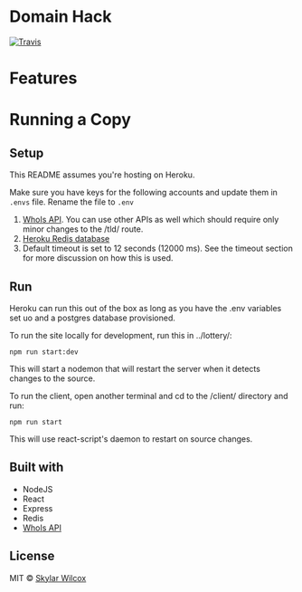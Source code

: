 # Domain Hack

[![Travis](https://travis-ci.org/SkyWox/domainhack.svg?branch=master)](https://travis-ci.org/SkyWox/domainhack)

# Features

# Running a Copy

## Setup

This README assumes you're hosting on Heroku.

Make sure you have keys for the following accounts and update them in `.envs` file. Rename the file to `.env`

1. [WhoIs API](https://market.mashape.com/malkusch/whois). You can use other APIs as well which should require only minor changes to the /tld/ route.
2. [Heroku Redis database](https://www.heroku.com/redis)
3. Default timeout is set to 12 seconds (12000 ms). See the timeout section for more discussion on how this is used.

## Run

Heroku can run this out of the box as long as you have the .env variables set uo and a postgres database provisioned.

To run the site locally for development, run this in ../lottery/:

```
npm run start:dev
```

This will start a nodemon that will restart the server when it detects changes to the source.

To run the client, open another terminal and cd to the /client/ directory and run:

```
npm run start
```

This will use react-script's daemon to restart on source changes.

## Built with

* NodeJS
* React
* Express
* Redis
* [WhoIs API](https://market.mashape.com/malkusch/whois)

## License

MIT © [Skylar Wilcox](http://skywox.me)

